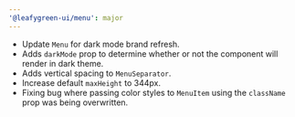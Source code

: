 ```yaml
---
'@leafygreen-ui/menu': major
---
```


- Update `Menu` for dark mode brand refresh.
- Adds `darkMode` prop to determine whether or not the component will render in dark theme.
- Adds vertical spacing to `MenuSeparator`.
- Increase default `maxHeight` to 344px.
- Fixing bug where passing color styles to `MenuItem` using the `className` prop was being overwritten.